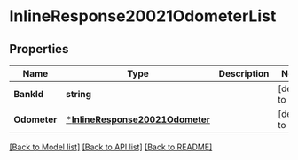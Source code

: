 # InlineResponse20021OdometerList

## Properties
Name | Type | Description | Notes
------------ | ------------- | ------------- | -------------
**BankId** | **string** |  | [default to null]
**Odometer** | [***InlineResponse20021Odometer**](inline_response_200_21_odometer.md) |  | [default to null]

[[Back to Model list]](../README.md#documentation-for-models) [[Back to API list]](../README.md#documentation-for-api-endpoints) [[Back to README]](../README.md)


